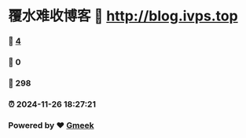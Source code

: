 # 覆水难收博客 :link: http://blog.ivps.top 
### :page_facing_up: [4](http://blog.ivps.top/tag.html) 
### :speech_balloon: 0 
### :hibiscus: 298 
### :alarm_clock: 2024-11-26 18:27:21 
### Powered by :heart: [Gmeek](https://github.com/Meekdai/Gmeek)
